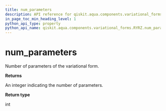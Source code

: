 ```yaml
---
title: num_parameters
description: API reference for qiskit.aqua.components.variational_forms.RYRZ.num_parameters
in_page_toc_min_heading_level: 1
python_api_type: property
python_api_name: qiskit.aqua.components.variational_forms.RYRZ.num_parameters
---
```


# num\_parameters

Number of parameters of the variational form.

**Returns**

An integer indicating the number of parameters.

**Return type**

int

